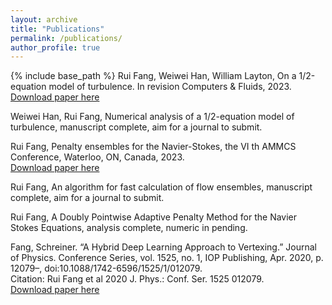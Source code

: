```yaml
---
layout: archive
title: "Publications"
permalink: /publications/
author_profile: true
---
```

{% include base_path %}
Rui Fang, Weiwei Han, William Layton, On a 1/2-equation model of turbulence. In revision Computers & Fluids, 2023. <br />
[Download paper here](
 https://arxiv.org/abs/2309.03358
)

Weiwei Han, Rui Fang, Numerical analysis of a 1/2-equation model of turbulence, manuscript complete, aim for a journal to submit.

Rui Fang, Penalty ensembles for the Navier-Stokes, the VI th AMMCS Conference, Waterloo, ON,
Canada, 2023.  <br />
[Download paper here](
https://arxiv.org/abs/2309.12870
)

Rui Fang, An algorithm for fast calculation of flow ensembles, manuscript complete, aim for a journal to submit.

Rui Fang, A Doubly Pointwise Adaptive Penalty Method for the Navier Stokes Equations, analysis complete, numeric in pending.
   	
Fang, Schreiner. “A Hybrid Deep Learning Approach to Vertexing.” Journal of Physics. Conference Series,
vol. 1525, no. 1, IOP Publishing, Apr. 2020, p. 12079–, doi:10.1088/1742-6596/1525/1/012079. <br />
Citation: Rui Fang et al 2020 J. Phys.: Conf. Ser. 1525 012079. <br />
[Download paper here](
https://doi.org/10.1088/1742-6596/1525/1/012079
)
